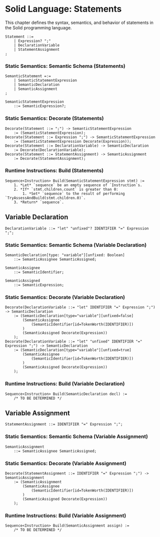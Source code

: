 # Solid Language: Statements
This chapter defines the syntax, semantics, and behavior of statements in the Solid programming language.

```
Statement ::=
	| Expression? ";"
	| DeclarationVariable
	| StatementAssignment
;
```


### Static Semantics: Semantic Schema (Statements)
```
SemanticStatement =:=
	| SemanticStatementExpression
	| SemanticDeclaration
	| SemanticAssignment
;

SemanticStatementExpression
	::= SemanticExpression?;
```


### Static Semantics: Decorate (Statements)
```
Decorate(Statement ::= ";") -> SemanticStatementExpression
	:= (SemanticStatementExpression);
Decorate(Statement ::= Expression ";") -> SemanticStatementExpression
	:= (SemanticStatementExpression Decorate(Expression));
Decorate(Statement ::= DeclarationVariable) -> SemanticDeclaration
	:= Decorate(DeclarationVariable);
Decorate(Statement ::= StatementAssignment) -> SemanticAssignment
	:= Decorate(StatementAssignment);
```


### Runtime Instructions: Build (Statements)
```
Sequence<Instruction> Build(SemanticStatementExpression stmt) :=
	1. *Let* `sequence` be an empty sequence of `Instruction`s.
	2. *If* `stmt.children.count` is greater than 0:
		1. *Set* `sequence` to the result of performing `TryAssessAndBuild(stmt.children.0)`.
	3. *Return* `sequence`.
```



## Variable Declaration
```
DeclarationVariable ::= "let" "unfixed"? IDENTIFIER "=" Expression ";";
```


### Static Semantics: Semantic Schema (Variable Declaration)
```
SemanticDeclaration[type: "variable"][unfixed: Boolean]
	::= SemanticAssignee SemanticAssigned;

SemanticAssignee
	::= SemanticIdentifier;

SemanticAssigned
	::= SemanticExpression;
```


### Static Semantics: Decorate (Variable Declaration)
```
Decorate(DeclarationVariable ::= "let" IDENTIFIER "=" Expression ";") -> SemanticDeclaration
	:= (SemanticDeclaration[type="variable"][unfixed=false]
		(SemanticAssignee
			(SemanticIdentifier[id=TokenWorth(IDENTIFIER)])
		)
		(SemanticAssigned Decorate(Expression))
	);
Decorate(DeclarationVariable ::= "let" "unfixed" IDENTIFIER "=" Expression ";") -> SemanticDeclaration
	:= (SemanticDeclaration[type="variable"][unfixed=true]
		(SemanticAssignee
			(SemanticIdentifier[id=TokenWorth(IDENTIFIER)])
		)
		(SemanticAssigned Decorate(Expression))
	);
```


### Runtime Instructions: Build (Variable Declaration)
```
Sequence<Instruction> Build(SemanticDeclaration decl) :=
	/* TO BE DETERMINED */
```



## Variable Assignment
```
StatementAssignment ::= IDENTIFIER "=" Expression ";";
```


### Static Semantics: Semantic Schema (Variable Assignment)
```
SemanticAssignment
	::= SemanticAssignee SemanticAssigned;
```


### Static Semantics: Decorate (Variable Assignment)
```
Decorate(StatementAssignment ::= IDENTIFIER "=" Expression ";") -> SemanticAssignment
	:= (SemanticAssignment
		(SemanticAssignee
			(SemanticIdentifier[id=TokenWorth(IDENTIFIER)])
		)
		(SemanticAssigned Decorate(Expression))
	);
```


### Runtime Instructions: Build (Variable Assignment)
```
Sequence<Instruction> Build(SemanticAssignment assign) :=
	/* TO BE DETERMINED */
```

